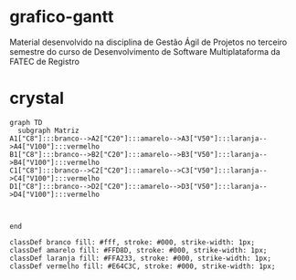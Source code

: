 # grafico-gantt
Material desenvolvido na disciplina de Gestão Ágil de Projetos no terceiro semestre do curso de Desenvolvimento de Software Multiplataforma da FATEC de Registro


# crystal
```mermaid
graph TD
  subgraph Matriz
A1["C8"]:::branco-->A2["C20"]:::amarelo-->A3["V50"]:::laranja-->A4["V100"]:::vermelho
B1["C8"]:::branco-->B2["C20"]:::amarelo-->B3["V50"]:::laranja-->B4["V100"]:::vermelho
C1["C8"]:::branco-->C2["C20"]:::amarelo-->C3["V50"]:::laranja-->C4["V100"]:::vermelho
D1["C8"]:::branco-->D2["C20"]:::amarelo-->D3["V50"]:::laranja-->D4["V100"]:::vermelho


 
end

classDef branco fill: #fff, stroke: #000, strike-width: 1px;
classDef amarelo fill: #FFD8D, stroke: #000, strike-width: 1px;
classDef laranja fill: #FFA233, stroke: #000, strike-width: 1px;
classDef vermelho fill: #E64C3C, stroke: #000, strike-width: 1px;

```
